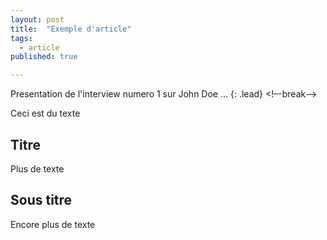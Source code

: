 ```yaml
---
layout: post
title:  "Exemple d'article"
tags:
  - article
published: true

---
```

Presentation de l'interview numero 1 sur John Doe ...
{: .lead}
<!–-break-–>

Ceci est du texte

## Titre
Plus de texte

## Sous titre
Encore plus de texte
